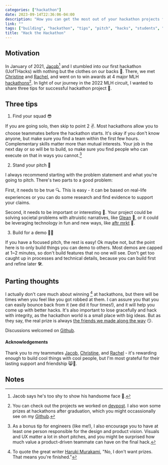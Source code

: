 ```yaml
---
categories: ["hackathon"]
date: 2023-09-14T22:36:06-04:00
description: "How you can get the most out of your hackathon projects from a 4x MLH medalist"
link: ""
tags: ["building", "hackathon", "tips", "pitch", "hacks", "students", "CS"]
title: "Hack the Hackathon"
---
```


## Motivation

In January of 2021, [Jacob](https://avatars.githubusercontent.com/u/20128472?v=4)[^1] and I stumbled into our first hackathon (UofTHacks) with nothing but the clothes on our backs 🙈. There, we met [Christine](https://www.christinetrac.dev/) and [Rachel](https://www.linkedin.com/in/rac-help/), and went on to win awards at 4 major MLH [hackathons](https://en.wikipedia.org/wiki/Hackathon)[^2]. In light of our journey in the 2022 MLH circuit, I wanted to share three tips for successful hackathon project 🥳.

## Three tips

1. Find your squad 😎

If you are going solo, then skip to point 2 ✌️. Most hackathons allow you to choose teammates before the hackathon starts. It's okay if you don't know anyone, but make sure you find a team within the first few hours. Complementary skills matter more than mutual interests. Your job in the next day or so will be to build, so make sure you find people who can execute on that in ways you cannot.[^3]

2. Stand your pitch 🎤

I always recommend starting with the problem statement and what you're going to pitch. There's two parts to a good problem:

First, it needs to be true 🔍. This is easy - it can be based on real-life experiences or you can do some research and find evidence to support your claims.

Second, it needs to be important or interesting 👀. Your project could be solving societal problems with altruistic narratives, like [Glean](https://devpost.com/software/glean-aqyz6s) 🌿, or it could be leveraging technology in fun and new ways, like [aftr mrkt](https://devpost.com/software/aftr-markt) 👟.

3. Build for a demo 🧑‍💻

If you have a focused pitch, the rest is easy! Ok maybe not, but the point here is to only build things you can demo to others. Most demos are capped at 1~2 minutes, so don't build features that no one will see. Don't get too caught up in processes and technical details, because you can build first and refine later 🛠️.

## Parting thoughts

I actually don't care much about winning [^4] at hackathons, but there will be times when you feel like you got robbed at them. I can assure you that you can easily bounce back from it (we did it four times!), and it will help you come up with better hacks. It's also important to lose gracefully and hack with integrity, as the hackathon world is a small place with big ideas.
But as they say, the real prize is always [the friends we made along the way](https://knowyourmeme.com/memes/maybe-the-real-treasure-was-the-friends-we-made-along-the-way) 😏.

Discussions welcomed on [Github](https://github.com/andrewjeminchoi/ajchoi.xyz/issues/new/choose).

#### Acknowledgements

Thank you to my teammates [Jacob](https://avatars.githubusercontent.com/u/20128472?v=4), [Christine](https://www.christinetrac.dev/), and [Rachel](https://www.linkedin.com/in/rac-help/) - it's rewarding enough to build cool things with cool people, but I'm most grateful for their lasting support and friendship 😸👊.

## Notes

[^1]: Jacob says he's too shy to show his handsome face 🤔.

[^2]: You can check out the projects we worked on [devpost](https://devpost.com/ajchoi). I also won some prizes at hackathons after graduation, which you might occassionally see on my [Github](https://github.com/andrewjeminchoi).

[^3]: As a bonus tip for engineers (like me!), I also encourage you to have at least one person responsible for the design and product vision. Visuals and UX matter a lot in short pitches, and you might be surprised how much value a product-driven teammate can have on the final hack.

[^4]: To quote the great writer [Haruki Murakami](https://www.newyorker.com/books/page-turner/the-harukists-disappointed), "No, I don't want prizes. That means you're finished."

